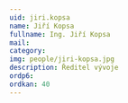```yaml
---
uid: jiri.kopsa
name: Jiří Kopsa
fullname: Ing. Jiří Kopsa
mail: 
category: 
img: people/jiri-kopsa.jpg
description: Ředitel vývoje
ordp6: 
ordkan: 40
---
```




